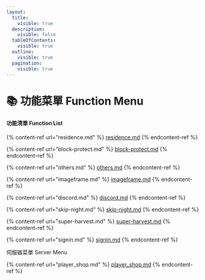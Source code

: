 ```yaml
---
layout:
  title:
    visible: true
  description:
    visible: false
  tableOfContents:
    visible: true
  outline:
    visible: true
  pagination:
    visible: true
---
```


# 📚 功能菜單 Function Menu

#### 功能清單 Function List

{% content-ref url="residence.md" %}
[residence.md](residence.md)
{% endcontent-ref %}

{% content-ref url="block-protect.md" %}
[block-protect.md](block-protect.md)
{% endcontent-ref %}

{% content-ref url="others.md" %}
[others.md](others.md)
{% endcontent-ref %}

{% content-ref url="imageframe.md" %}
[imageframe.md](imageframe.md)
{% endcontent-ref %}

{% content-ref url="discord.md" %}
[discord.md](discord.md)
{% endcontent-ref %}

{% content-ref url="skip-night.md" %}
[skip-night.md](skip-night.md)
{% endcontent-ref %}

{% content-ref url="super-harvest.md" %}
[super-harvest.md](super-harvest.md)
{% endcontent-ref %}

{% content-ref url="signin.md" %}
[signin.md](signin.md)
{% endcontent-ref %}

伺服器菜單 Server Menu

{% content-ref url="player_shop.md" %}
[player\_shop.md](player\_shop.md)
{% endcontent-ref %}
